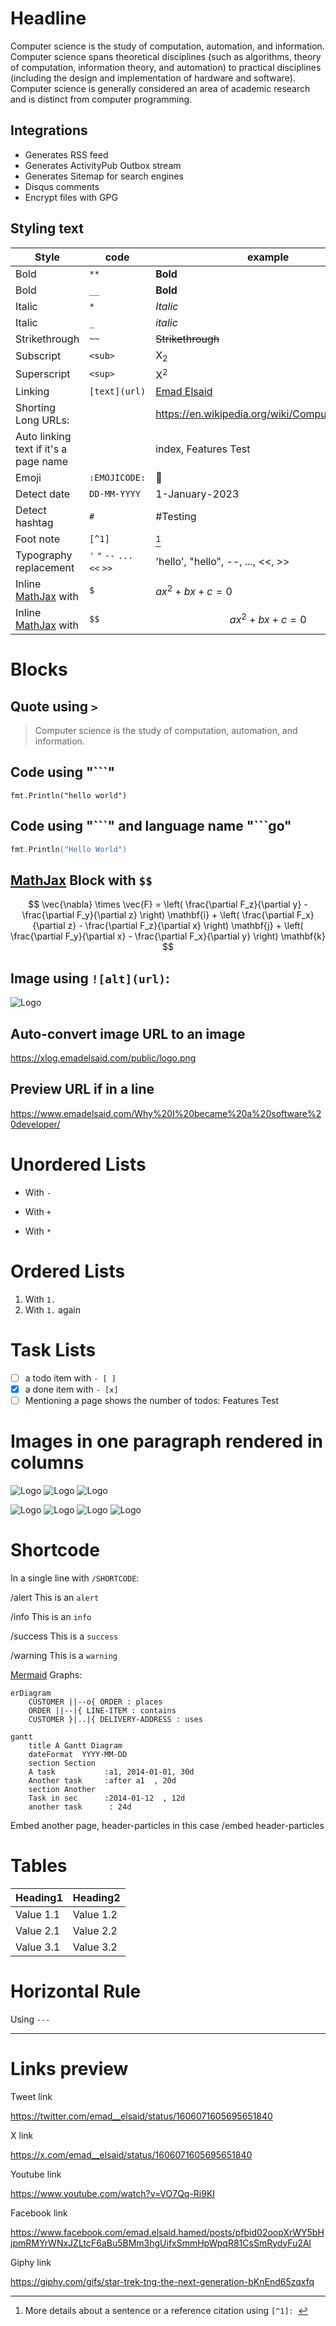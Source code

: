 # Headline

Computer science is the study of computation, automation, and information. Computer science spans theoretical disciplines (such as algorithms, theory of computation, information theory, and automation) to practical disciplines (including the design and implementation of hardware and software). Computer science is generally considered an area of academic research and is distinct from computer programming.

## Integrations
* Generates RSS feed
* Generates ActivityPub Outbox stream
* Generates Sitemap for search engines
* Disqus comments
* Encrypt files with GPG

## Styling text

| Style                                           | code                         | example                                        |
|-------------------------------------------------|------------------------------|------------------------------------------------|
| Bold                                            | `**`                         | **Bold**                                       |
| Bold                                            | `__`                         | __Bold__                                       |
| Italic                                          | `*`                          | *Italic*                                       |
| Italic                                          | `_`                          | _italic_                                       |
| Strikethrough                                   | `~~`                         | ~~Strikethrough~~                              |
| Subscript                                       | `<sub>`                      | X<sub>2</sub>                                  |
| Superscript                                     | `<sup>`                      | X<sup>2</sup>                                  |
| Linking                                         | `[text](url)`                | [Emad Elsaid](https://www.emadelsaid.com)      |
| Shorting Long URLs:                             |                              | https://en.wikipedia.org/wiki/Computer_science |
| Auto linking text if it's a page name           |                              | index, Features Test                           |
| Emoji                                           | `:EMOJICODE:`                | :wrench:                                       |
| Detect date                                     | `DD-MM-YYYY`                 | 1-January-2023                                 |
| Detect hashtag                                  | `#`                          | #Testing                                       |
| Foot note                                       | `[^1]`                       | [^1]                                           |
| Typography replacement                          | `'` `"` `--` `...` `<<` `>>` | 'hello', "hello",  --,  ..., <<, >>            |
| Inline [MathJax](https://www.mathjax.org/) with | `$`                          | $ax^2 + bx + c = 0$                            |
| Inline [MathJax](https://www.mathjax.org/) with | `$$`                         | $$ax^2 + bx + c = 0$$                          |


# Blocks

## Quote using `>`
> Computer science is the study of computation, automation, and information.

## Code using "```"
```
fmt.Println("hello world")
```

## Code using "\`\`\`" and language name "\`\`\`go"
```go
fmt.Println("Hello World")
```

## [MathJax](https://www.mathjax.org/) Block with `$$`

$$
\vec{\nabla} \times \vec{F} =
            \left( \frac{\partial F_z}{\partial y} - \frac{\partial F_y}{\partial z} \right) \mathbf{i}
          + \left( \frac{\partial F_x}{\partial z} - \frac{\partial F_z}{\partial x} \right) \mathbf{j}
          + \left( \frac{\partial F_y}{\partial x} - \frac{\partial F_x}{\partial y} \right) \mathbf{k}
$$

## Image using `![alt](url)`:

![Logo](/public/logo.png)

## Auto-convert image URL to an image

https://xlog.emadelsaid.com/public/logo.png

## Preview URL if in a line

https://www.emadelsaid.com/Why%20I%20became%20a%20software%20developer/


# Unordered Lists

- With `-`
+ With `+`
* With `*`

# Ordered Lists

1. With `1.`
1. With `1.` again

# Task Lists

- [ ] a todo item with `- [ ]`
- [x] a done item with `- [x]`
- [ ] Mentioning a page shows the number of todos: Features Test

# Images in one paragraph rendered in columns

![Logo](/public/logo.png)
![Logo](/public/logo.png)
![Logo](/public/logo.png)

![Logo](/public/logo.png)
![Logo](/public/logo.png)
![Logo](/public/logo.png)
![Logo](/public/logo.png)

# Shortcode

In a single line with `/SHORTCODE`:

/alert This is an `alert`

/info This is an `info`

/success This is a `success`

/warning This is a `warning`

[Mermaid](https://mermaid.js.org/) Graphs:
```mermaid
erDiagram
    CUSTOMER ||--o{ ORDER : places
    ORDER ||--|{ LINE-ITEM : contains
    CUSTOMER }|..|{ DELIVERY-ADDRESS : uses
```

```mermaid
gantt
    title A Gantt Diagram
    dateFormat  YYYY-MM-DD
    section Section
    A task           :a1, 2014-01-01, 30d
    Another task     :after a1  , 20d
    section Another
    Task in sec      :2014-01-12  , 12d
    another task      : 24d
```

Embed another page, header-particles in this case
/embed header-particles

# Tables

| Heading1 | Heading2 |
|-----------|------------|
| Value 1.1   | Value 1.2   |
| Value 2.1  | Value 2.2   |
| Value 3.1  | Value 3.2   |

# Horizontal Rule

Using `---`

---

# Links preview

Tweet link

https://twitter.com/emad__elsaid/status/1606071605695651840

X link

https://x.com/emad__elsaid/status/1606071605695651840

Youtube link

https://www.youtube.com/watch?v=VO7Qq-Ri9KI

Facebook link

https://www.facebook.com/emad.elsaid.hamed/posts/pfbid02oopXrWY5bHjpmRMYrWNxJZLtcF6aBu5BMm3hgUifxSmmHpWpqR81CsSmRydyFu2Al

Giphy link

https://giphy.com/gifs/star-trek-tng-the-next-generation-bKnEnd65zqxfq


[^1]: More details about a sentence or a reference citation using `[^1]: `
